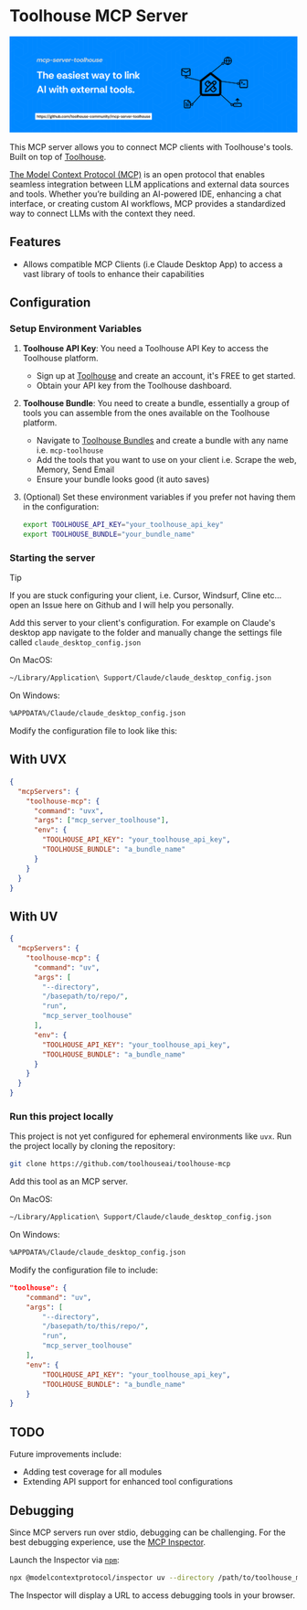 # Toolhouse MCP Server

![Toolhouse MCP Server implementation](assets/mcp-server-toolhouse-banner.svg)

This MCP server allows you to connect MCP clients with Toolhouse's tools. Built on top of [Toolhouse](https://toolhouse.ai/).

[The Model Context Protocol (MCP)](https://modelcontextprotocol.io/introduction) is an open protocol that enables seamless integration between LLM applications and external data sources and tools. Whether you’re building an AI-powered IDE, enhancing a chat interface, or creating custom AI workflows, MCP provides a standardized way to connect LLMs with the context they need.

## Features

- Allows compatible MCP Clients (i.e Claude Desktop App) to access a vast library of tools to enhance their capabilities

## Configuration

### Setup Environment Variables

1. **Toolhouse API Key**:
   You need a Toolhouse API Key to access the Toolhouse platform.

   - Sign up at [Toolhouse](https://toolhouse.ai/) and create an account, it's FREE to get started.
   - Obtain your API key from the Toolhouse dashboard.

2. **Toolhouse Bundle**:
   You need to create a bundle, essentially a group of tools you can assemble from the ones available on the Toolhouse platform.

   - Navigate to [Toolhouse Bundles]() and create a bundle with any name i.e. `mcp-toolhouse`
   - Add the tools that you want to use on your client i.e. Scrape the web, Memory, Send Email
   - Ensure your bundle looks good (it auto saves)

3. (Optional) Set these environment variables if you prefer not having them in the configuration:
   ```bash
   export TOOLHOUSE_API_KEY="your_toolhouse_api_key"
   export TOOLHOUSE_BUNDLE="your_bundle_name"
   ```

### Starting the server

> [!TIP]
> If you are stuck configuring your client, i.e. Cursor, Windsurf, Cline etc... open an Issue here on Github and I will help you personally.

Add this server to your client's configuration.
For example on Claude's desktop app navigate to the folder and manually change the settings file called `claude_desktop_config.json`

On MacOS:

```bash
~/Library/Application\ Support/Claude/claude_desktop_config.json
```

On Windows:

```bash
%APPDATA%/Claude/claude_desktop_config.json
```

Modify the configuration file to look like this:

## With UVX

```json
{
  "mcpServers": {
    "toolhouse-mcp": {
      "command": "uvx",
      "args": ["mcp_server_toolhouse"],
      "env": {
        "TOOLHOUSE_API_KEY": "your_toolhouse_api_key",
        "TOOLHOUSE_BUNDLE": "a_bundle_name"
      }
    }
  }
}
```

## With UV

```json
{
  "mcpServers": {
    "toolhouse-mcp": {
      "command": "uv",
      "args": [
        "--directory",
        "/basepath/to/repo/",
        "run",
        "mcp_server_toolhouse"
      ],
      "env": {
        "TOOLHOUSE_API_KEY": "your_toolhouse_api_key",
        "TOOLHOUSE_BUNDLE": "a_bundle_name"
      }
    }
  }
}
```

### Run this project locally

This project is not yet configured for ephemeral environments like `uvx`. Run the project locally by cloning the repository:

```bash
git clone https://github.com/toolhouseai/toolhouse-mcp
```

Add this tool as an MCP server.

On MacOS:

```bash
~/Library/Application\ Support/Claude/claude_desktop_config.json
```

On Windows:

```bash
%APPDATA%/Claude/claude_desktop_config.json
```

Modify the configuration file to include:

```json
"toolhouse": {
    "command": "uv",
    "args": [
        "--directory",
        "/basepath/to/this/repo/",
        "run",
        "mcp_server_toolhouse"
    ],
    "env": {
        "TOOLHOUSE_API_KEY": "your_toolhouse_api_key",
        "TOOLHOUSE_BUNDLE": "a_bundle_name"
    }
}
```

## TODO

Future improvements include:

- Adding test coverage for all modules
- Extending API support for enhanced tool configurations

## Debugging

Since MCP servers run over stdio, debugging can be challenging. For the best debugging experience, use the [MCP Inspector](https://github.com/modelcontextprotocol/inspector).

Launch the Inspector via [`npm`](https://docs.npmjs.com/downloading-and-installing-node-js-and-npm):

```bash
npx @modelcontextprotocol/inspector uv --directory /path/to/toolhouse_mcp run mcp_server_toolhouse
```

The Inspector will display a URL to access debugging tools in your browser.
